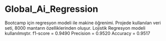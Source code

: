 # Global_Ai_Regression
Bootcamp için regresyon modeli ile makine öğrenimi. 
Projede kullanılan veri seti, 8000 mantarın özelliklerinden oluşur.
Lojistik Regresyon modeli kullanılmıştır.
  f1-score =  0.9490
  Precision =  0.9520
  Accuracy =  0.9517
